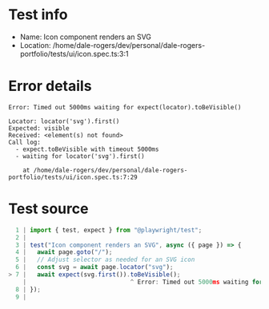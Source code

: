 # Test info

- Name: Icon component renders an SVG
- Location: /home/dale-rogers/dev/personal/dale-rogers-portfolio/tests/ui/icon.spec.ts:3:1

# Error details

```
Error: Timed out 5000ms waiting for expect(locator).toBeVisible()

Locator: locator('svg').first()
Expected: visible
Received: <element(s) not found>
Call log:
  - expect.toBeVisible with timeout 5000ms
  - waiting for locator('svg').first()

    at /home/dale-rogers/dev/personal/dale-rogers-portfolio/tests/ui/icon.spec.ts:7:29
```

# Test source

```ts
  1 | import { test, expect } from "@playwright/test";
  2 |
  3 | test("Icon component renders an SVG", async ({ page }) => {
  4 |   await page.goto("/");
  5 |   // Adjust selector as needed for an SVG icon
  6 |   const svg = await page.locator("svg");
> 7 |   await expect(svg.first()).toBeVisible();
    |                             ^ Error: Timed out 5000ms waiting for expect(locator).toBeVisible()
  8 | });
  9 |
```
